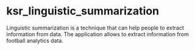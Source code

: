 # ksr_linguistic_summarization
Linguistic summarization is a technique that can help people to extract information from data. The application allows to extract information from football analytics data.
